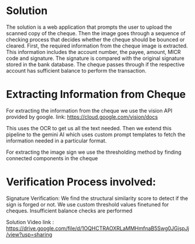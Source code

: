 # Solution
  The solution is a web application that prompts the user to upload the scanned copy of the cheque. Then the image goes through a sequence of checking process that decides whether the cheque should be bounced or cleared.
  First, the required information from the cheque image is extracted. This information includes the account number, the payee, amount, MICR code and signature. The signature is compared with the original signature stored in the bank database.
  The cheque passes through if the respective account has sufficient balance to perform the transaction.

# Extracting Information from Cheque
  For extracting the information from the cheque we use the vision API provided by google.
  link: https://cloud.google.com/vision/docs


  This uses the OCR to get us all the text needed. Then we extend this pipeline to the gemini AI which uses custom prompt templates to fetch the information needed in a particular format.

  For extracting the image sign we use the thresholding method by finding connected components in the cheque

# Verification Process involved:
  Signature Verification: We find the structural similarity score to detect if the sign is forged or not. We use custom threshold values finetuned for cheques.
  Insufficient balance checks are performed


  Solution Video link : https://drive.google.com/file/d/1OQHCTRAOXRLaMMHmfnaB5Swg0JGjspJj/view?usp=sharing
  
  


